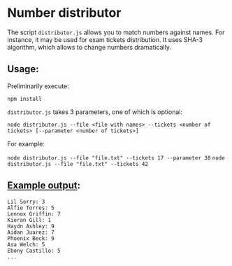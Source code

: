 # Number distributor


The script ```distributor.js``` allows you to match numbers against names. For instance, it may be used for exam tickets distribution. It uses SHA-3 algorithm, which allows to change numbers dramatically.

## Usage:
Preliminarily execute: 
```
npm install
```

```distributor.js``` takes 3 parameters, one of which is optional:

```node distributor.js --file <file with names> --tickets <number of tickets> [--parameter <number of tickets>]```

For example:

```node distributor.js --file "file.txt" --tickets 17 --parameter 38```
```node distributor.js --file "file.txt" --tickets 42```

## [Example output](./distribution.txt):

```
Lil Sorry: 3
Alfie Torres: 5
Lennox Griffin: 7
Kieran Gill: 1
Haydn Ashley: 9
Aidan Juarez: 7
Phoenix Beck: 9
Asa Welch: 5
Ebony Castillo: 5
...
```